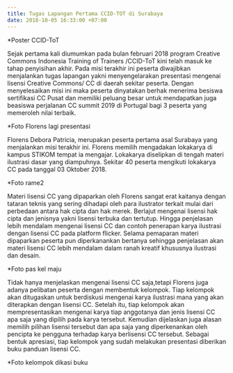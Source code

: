 ```yaml
---
title: Tugas Lapangan Pertama CCID-TOT di Surabaya
date: 2018-10-05 16:33:00 +07:00
---
```


*Poster CCID-ToT

Sejak pertama kali diumumkan pada bulan februari 2018 program Creative Commons Indonesia  Training of Trainers /CCID-ToT kini telah masuk ke tahap penyisihan akhir. Pada misi terakhir ini peserta diwajibkan menjalankan tugas lapangan yakni menyengelarakan presentasi mengenai lisensi Creative Commons/ CC di daerah sekitar peserta. Dengan menyelesaikan misi ini maka peserta dinyatakan berhak menerima besiswa sertifikasi CC Pusat dan memiliki peluang besar untuk mendapatkan juga beasiswa perjalanan CC summit 2019 di Portugal bagi 3 peserta yang memeroleh nilai terbaik. 

*Foto Florens lagi presentasi

Florens Debora Patricia, merupakan peserta pertama asal Surabaya yang menjalankan misi terakhir ini. Florens memilih mengadakan lokakarya di kampus STIKOM tempat ia mengajar. Lokakarya diselipkan di tengah materi ilustrasi dasar yang diampuhnya. Sekitar 40 peserta mengikuti lokakarya CC pada tanggal 03 Oktober 2018. 

*Foto rame2

Materi lisensi CC yang dipaparkan oleh Florens sangat erat kaitanya dengan tataran teknis yang sering dihadapi oleh para ilustrator terkait mulai dari perbedaan antara hak cipta dan hak merek. Berlajut mengenai lisensi hak cipta dan jenisnya yakni lisensi terbuka dan tertutup. Hingga penjelasan lebih mendalam mengenai lisensi CC dan contoh penerapan karya ilustrasi dengan lisensi CC pada platform flicker. Selama pemaparan materi dipaparkan peserta pun diperkanankan bertanya sehingga penjelasan akan materi lisensi CC lebih mendalam dalam ranah kreatif khususnya ilustrasi dan desain.

*Foto pas kel maju

Tidak hanya menjelaskan mengenai lisensi CC saja,tetapi Florens juga adanya pelibatan peserta dengan membentuk kelompok. Tiap kelompok akan ditugaskan untuk berdiskusi mengenai karya ilustrasi mana yang akan diterapkan dengan lisensi CC. Setelah itu, tiap kelompok akan mempresentasikan mengenai karya tiap anggotanya dan jenis lisensi CC apa saja yang dipilih pada karya tersebut. Kemudian dijelaskan juga alasan memilih pilihan lisensi tersebut dan apa saja yang diperkenankan oleh pencipta ke pengguna terhadap karya berlisensi CC tersebut. Sebagai bentuk apresiasi, tiap kelompok yang sudah melakukan presentasi diberikan buku panduan lisensi CC. 

*Foto kelompok dikasi buku